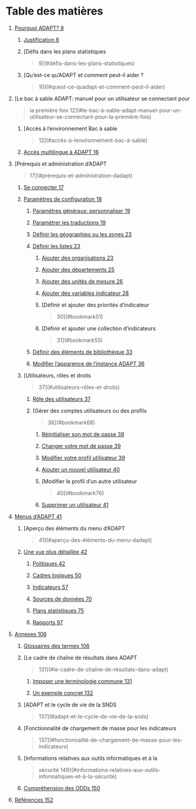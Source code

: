 # Table des matières

1.  [Pourquoi ADAPT? 8](#pourquoi-adapt)

    1.  [Justification 8](#justification)

    2.  [Défis dans les plans statistiques
        > 9](#défis-dans-les-plans-statistiques)

    3.  [Qu’est-ce qu’ADAPT et comment peut-il aider ?
        > 10](#quest-ce-quadapt-et-comment-peut-il-aider)

2.  [Le bac à sable ADAPT: manuel pour un utilisateur se connectant pour
    > la première fois
    > 12](#le-bac-à-sable-adapt-manuel-pour-un-utilisateur-se-connectant-pour-la-première-fois)

    1.  [Accès à l’environnement Bac à sable
        > 12](#accès-à-lenvironnement-bac-à-sable)

    2.  [Accès multilingue à ADAPT 16](#accès-multilingue-à-adapt)

3.  [Prérequis et administration d’ADAPT
    > 17](#prérequis-et-administration-dadapt)

    1.  [Se connecter 17](#se-connecter)

    2.  [Paramètres de configuration 18](#paramètres-de-configuration)

        1.  [Paramètres généraux: personnaliser 19](#bookmark25)

        2.  [Paramétrer les traductions 19](#bookmark27)

        3.  [Définir les géographies ou les zones 23](#bookmark34)

        4.  [Définir les listes 23](#bookmark36)

            1.  [Ajouter des organisations 23](#_bookmark37)

            2.  [Ajouter des départements 25](#bookmark40)

            3.  [Ajouter des unités de mesure 26](#bookmark43)

            4.  [Ajouter des variables indicateur 28](#bookmark47)

            5.  [Définir et ajouter des priorités d’indicateur
                > 30](#bookmark51)

            6.  [Définir et ajouter une collection d’indicateurs
                > 31](#bookmark55)

        5.  [Définir des éléments de bibliothèque 33](#bookmark58)

        6.  [Modifier l’apparence de l’instance ADAPT 36](#bookmark63)

    3.  [Utilisateurs, rôles et droits
        > 37](#utilisateurs-rôles-et-droits)

        1.  [Rôle des utilisateurs 37](#bookmark66)

        2.  [Gérer des comptes utilisateurs ou des profils
            > 38](#bookmark68)

            1.  [Réinitialiser son mot de passe 39](#bookmark69)

            2.  [Changer votre mot de passe 39](#bookmark71)

            3.  [Modifier votre profil utilisateur 39](#bookmark72)

            4.  [Ajouter un nouvel utilisateur 40](#bookmark74)

            5.  [Modifier le profil d’un autre utilisateur
                > 40](#bookmark76)

            6.  [Supprimer un utilisateur 41](#bookmark77)

4.  [Menus d’ADAPT 41](#menus-dadapt)

    1.  [Aperçu des éléments du menu d’ADAPT
        > 41](#aperçu-des-éléments-du-menu-dadapt)

    2.  [Une vue plus détaillée 42](#une-vue-plus-détaillée)

        1.  [Politiques 42](#bookmark84)

        2.  [Cadres logiques 50](#bookmark93)

        3.  [Indicateurs 57](#bookmark102)

        4.  [Sources de données 70](#bookmark116)

        5.  [Plans statistiques 75](#bookmark121)

        6.  [Rapports 97](#bookmark144)

5.  [Annexes 106](#annexes)

    1.  [Glossaires des termes 106](#glossaires-des-termes)

    2.  [Le cadre de chaîne de résultats dans ADAPT
        > 131](#le-cadre-de-chaîne-de-résultats-dans-adapt)

        1.  [Imposer une terminologie commune 131](#bookmark150)

        2.  [Un exemple concret 132](#bookmark152)

    3.  [ADAPT et le cycle de vie de la SNDS
        > 137](#adapt-et-le-cycle-de-vie-de-la-snds)

    4.  [Fonctionnalité de chargement de masse pour les indicateurs
        > 137](#fonctionnalité-de-chargement-de-masse-pour-les-indicateurs)

    5.  [Informations relatives aux outils informatiques et à la
        > sécurité
        > 149](#informations-relatives-aux-outils-informatiques-et-à-la-sécurité)

    6.  [Compréhension des ODDs 150](#compréhension-des-odds)

6.  [Références 152](#références)